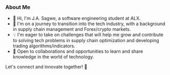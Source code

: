 ### About Me

- 👋 Hi, I'm J.A. Sagwe, a software engineering student at ALX.
- 🌱 I'm on a journey to transition into the tech industry, with a background in supply chain management and Forex/crypto markets.
- 💡 I'm eager to take on challenges that will help me grow and contribute to solving tech problems in supply chain optimization and developing trading algorithms/indicators.
- 🚀 Open to collaborations and opportunities to learn and share knowledge in the world of technology.

Let's connect and innovate together! 🤝
